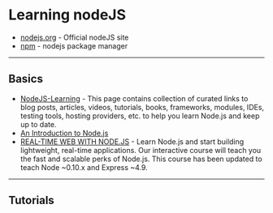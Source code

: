 
# Learning nodeJS

* [nodejs.org](http://nodejs.org/) - Official nodeJS site
* [npm](npmjs.org) - nodejs package manager

---

## Basics

* [NodeJS-Learning](https://github.com/sergtitov/NodeJS-Learning) - This page contains collection of curated links to blog posts, articles, videos, tutorials, books, frameworks, modules, IDEs, testing tools, hosting providers, etc. to help you learn Node.js and keep up to date.
* [An Introduction to Node.js](http://code.tutsplus.com/courses/an-introduction-to-nodejs)
* [REAL-TIME WEB WITH NODE.JS](https://www.codeschool.com/courses/real-time-web-with-node-js) - Learn Node.js and start building lightweight, real-time applications. Our interactive course will teach you the fast and scalable perks of Node.js. This course has been updated to teach Node ~0.10.x and Express ~4.9.

---

## Tutorials

